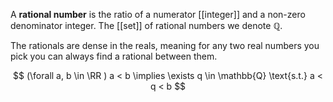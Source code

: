 A **rational number** is the ratio of a numerator [[integer]] and a non-zero denominator integer. The [[set]] of rational numbers we denote $\mathbb{Q}$.

The rationals are dense in the reals, meaning for any two real numbers you pick you can always find a rational between them.

$$
(\forall a, b \in \RR ) a < b \implies \exists q \in \mathbb{Q} \text{s.t.} a < q < b
$$